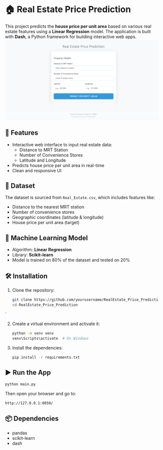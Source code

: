 
# 🏠 Real Estate Price Prediction

This project predicts the **house price per unit area** based on various real estate features using a **Linear Regression** model. The application is built with **Dash**, a Python framework for building interactive web apps.
![House Price Graph](img.png)
## 🚀 Features

- Interactive web interface to input real estate data:
  - Distance to MRT Station
  - Number of Convenience Stores
  - Latitude and Longitude
- Predicts house price per unit area in real-time
- Clean and responsive UI

## 📂 Dataset

The dataset is sourced from `Real_Estate.csv`, which includes features like:
- Distance to the nearest MRT station
- Number of convenience stores
- Geographic coordinates (latitude & longitude)
- House price per unit area (target)

## 🧠 Machine Learning Model

- Algorithm: **Linear Regression**
- Library: **Scikit-learn**
- Model is trained on 80% of the dataset and tested on 20%

## 🛠️ Installation

1. Clone the repository:
   ```bash
   git clone https://github.com/yourusername/RealEstate_Price_Prediction.git
   cd RealEstate_Price_Prediction
`

2. Create a virtual environment and activate it:

   ```bash
   python -m venv venv
   venv\Scripts\activate  # On Windows
   ```

3. Install the dependencies:

   ```bash
   pip install -r requirements.txt
   ```

## ▶️ Run the App

```bash
python main.py
```

Then open your browser and go to:

```
http://127.0.0.1:8050/
```

## 📦 Dependencies

* pandas
* scikit-learn
* dash


